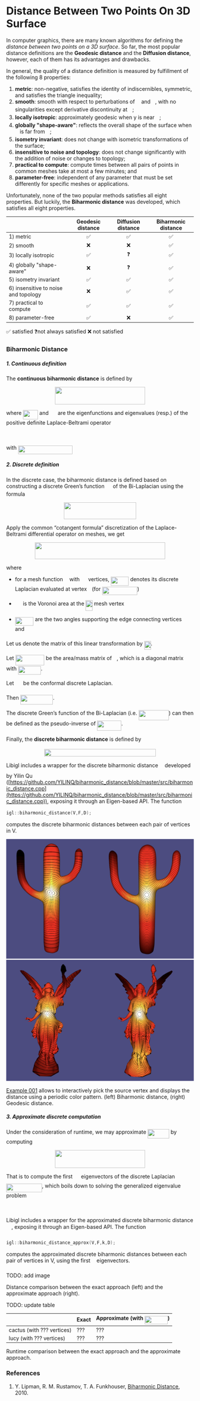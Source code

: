 # Distance Between Two Points On 3D Surface
In computer graphics, there are many known algorithms for defining the *distance between two points on a 3D surface*. So far, the most popular distance definitions are the **Geodesic distance** and the **Diffusion distance**, however, each of them has its advantages and drawbacks.

In general, the quality of a distance definition is measured by fulfillment of the following 8 properties:

1. **metric**: non-negative, satisfies the identity of indiscernibles, symmetric, and satisfies the triangle inequality;
2. **smooth**: smooth with respect to perturbations of <img src="./svgs/332cc365a4987aacce0ead01b8bdcc0b.svg?invert_in_darkmode" align=middle width=9.3949878pt height=14.1552444pt/> and <img src="./svgs/deceeaf6940a8c7a5a02373728002b0f.svg?invert_in_darkmode" align=middle width=8.64922575pt height=14.1552444pt/>, with no singularities except derivative discontinuity at <img src="./svgs/332cc365a4987aacce0ead01b8bdcc0b.svg?invert_in_darkmode" align=middle width=9.3949878pt height=14.1552444pt/>;
3. **locally isotropic**: approximately geodesic when y is near <img src="./svgs/332cc365a4987aacce0ead01b8bdcc0b.svg?invert_in_darkmode" align=middle width=9.3949878pt height=14.1552444pt/>;
4. **globally "shape-aware"**: reflects the overall shape of the surface when <img src="./svgs/deceeaf6940a8c7a5a02373728002b0f.svg?invert_in_darkmode" align=middle width=8.64922575pt height=14.1552444pt/> is far from <img src="./svgs/332cc365a4987aacce0ead01b8bdcc0b.svg?invert_in_darkmode" align=middle width=9.3949878pt height=14.1552444pt/>;
5. **isometry invariant**: does not change with isometric transformations of the surface; 
6. **insensitive to noise and topology**: does not change significantly with the addition of noise or changes to topology;
7. **practical to compute**: compute times between all pairs of points in common meshes take at most a few minutes; and
8. **parameter-free**: independent of any parameter that must be set differently for specific meshes or applications.

Unfortunately, none of the two popular methods satisfies all eight properties. But luckily, the **Biharmonic distance** was developed, which satisfies all eight properties.

|                                      | Geodesic distance | Diffusion distance | Biharmonic distance |
| ------------------------------------ | :---------------: | :----------------: | :-----------------: |
| 1) metric                            |         ✅         |         ✅          |          ✅          |
| 2) smooth                            |         ❌         |         ❌          |          ✅          |
| 3) locally isotropic                 |         ✅         |         ❓          |          ✅          |
| 4) globally "shape-aware"            |         ❌         |         ❓          |          ✅          |
| 5) isometry invariant                |         ✅         |         ✅          |          ✅          |
| 6) insensitive to noise and topology |         ❌         |         ✅          |          ✅          |
| 7) practical to compute              |         ✅         |         ✅          |          ✅          |
| 8) parameter-free                    |         ✅         |         ❌          |          ✅          |

✅ satisfied		❓not always satisfied		❌ not satisfied



### Biharmonic Distance

##### 1. Continuous definition

The **continuous biharmonic distance** is defined by 

<p align="center"><img src="./svgs/05d549fdd853244cfb6b0ad654f0d04d.svg?invert_in_darkmode" align=middle width=242.0901483pt height=46.5728307pt/></p>

where <img src="./svgs/b4044b42d577e0cbae46cc7ca353197d.svg?invert_in_darkmode" align=middle width=40.06290915pt height=24.657534pt/> and <img src="./svgs/cf39565086d308d92ed10730aba2a5bf.svg?invert_in_darkmode" align=middle width=16.855113pt height=22.8310566pt/> are the eigenfunctions and eigenvalues (resp.) of the positive definite Laplace-Beltrami operator

<p align="center"><img src="./svgs/1fb649907a282d20464355469371fa66.svg?invert_in_darkmode" align=middle width=137.9853717pt height=16.438356pt/></p>

with <img src="./svgs/f41dbd43745211255cdd5848f4d4edaf.svg?invert_in_darkmode" align=middle width=146.78037825pt height=22.8310566pt/>



##### 2. Discrete definition

In the discrete case, the biharmonic distance is defined based on constructing a discrete Green’s function <img src="./svgs/3f5518c046134f19d4b3f895f8a89a18.svg?invert_in_darkmode" align=middle width=14.6836602pt height=14.1552444pt/> of the Bi-Laplacian using the formula

<p align="center"><img src="./svgs/c64f08be4a156f02df104725b7754554.svg?invert_in_darkmode" align=middle width=193.74923535pt height=45.2741091pt/></p>



Apply the common “cotangent formula” discretization of the Laplace-Beltrami differential operator on meshes, we get

<p align="center"><img src="./svgs/b381ccfb9aa3ba55ed611bb32f307aab.svg?invert_in_darkmode" align=middle width=349.89933165pt height=45.00203565pt/></p>

where

* for a mesh function <img src="./svgs/6dbb78540bd76da3f1625782d42d6d16.svg?invert_in_darkmode" align=middle width=9.4102734pt height=14.1552444pt/> with <img src="./svgs/f9c4988898e7f532b9f826a75014ed3c.svg?invert_in_darkmode" align=middle width=14.99998995pt height=22.4657235pt/> vertices, <img src="./svgs/5342555c02fffd4f41d5358a95d1adf3.svg?invert_in_darkmode" align=middle width=48.210261pt height=24.657534pt/> denotes its discrete Laplacian evaluated at vertex <img src="./svgs/77a3b857d53fb44e33b53e4c8b68351a.svg?invert_in_darkmode" align=middle width=5.6632257pt height=21.6830097pt/> (for <img src="./svgs/e55cab2d4adebe22b11cffc3e2ba805d.svg?invert_in_darkmode" align=middle width=94.6355883pt height=22.4657235pt/>)

* <img src="./svgs/4ebf880807deff5796460f39aea46f80.svg?invert_in_darkmode" align=middle width=16.9796979pt height=22.4657235pt/> is the Voronoi area at the <img src="./svgs/3def24cf259215eefdd43e76525fb473.svg?invert_in_darkmode" align=middle width=18.3250452pt height=27.9124395pt/> mesh vertex
* <img src="./svgs/17aabd8b859668124255fdc0fb94421b.svg?invert_in_darkmode" align=middle width=49.45218465pt height=22.8310566pt/> are the two angles supporting the edge connecting vertices <img src="./svgs/77a3b857d53fb44e33b53e4c8b68351a.svg?invert_in_darkmode" align=middle width=5.6632257pt height=21.6830097pt/> and <img src="./svgs/36b5afebdba34564d884d347484ac0c7.svg?invert_in_darkmode" align=middle width=7.710417pt height=21.6830097pt/>

Let us denote the matrix of this linear transformation by <img src="./svgs/c930bbff186713a73e826098c5d1b889.svg?invert_in_darkmode" align=middle width=18.03032055pt height=22.4657235pt/>.



Let <img src="./svgs/88cceb4989ce7185889653ac6717d534.svg?invert_in_darkmode" align=middle width=77.8584378pt height=27.6567522pt/> be the area/mass matrix of <img src="./svgs/6dbb78540bd76da3f1625782d42d6d16.svg?invert_in_darkmode" align=middle width=9.4102734pt height=14.1552444pt/>, which is a diagonal matrix with <img src="./svgs/2be14126b642e853922b6cff93d8e3c4.svg?invert_in_darkmode" align=middle width=61.3498017pt height=22.4657235pt/>.

Let <img src="./svgs/5c14406eca8c4c05451828ed352eb491.svg?invert_in_darkmode" align=middle width=17.0618943pt height=22.4657235pt/> be the conformal discrete Laplacian.

Then <img src="./svgs/80e44676e0de1c28f8ddc1d9d25528a3.svg?invert_in_darkmode" align=middle width=87.80901855pt height=26.7617526pt/>.

The discrete Green’s function of the Bi-Laplacian (i.e. <img src="./svgs/008f0ab09a0630e0d9b188daf71a67fe.svg?invert_in_darkmode" align=middle width=81.03521745pt height=27.6567522pt/>) can then be defined as the pseudo-inverse of <img src="./svgs/3ccc0649de7307c25d7cc87a073fef7b.svg?invert_in_darkmode" align=middle width=64.92296085pt height=26.7617526pt/>.



Finally, the **discrete biharmonic distance** is defined by 

<p align="center"><img src="./svgs/ec779b818a88aa9e1098200222f50e51.svg?invert_in_darkmode" align=middle width=299.29501965pt height=20.3835786pt/></p>



Libigl includes a wrapper for the discrete biharmonic distance<img src="./svgs/ecb2edc691a4d089460ad80188b5da8f.svg?invert_in_darkmode" align=middle width=13.9955178pt height=29.190975pt/> developed by Yilin Qu ([https://github.com/YILINQ/biharmonic_distance/blob/master/src/biharmonic_distance.cpp](https://github.com/YILINQ/biharmonic_distance/blob/master/src/biharmonic_distance.cpp)), exposing it through an Eigen-based API. The function

```C++
igl::biharmonic_distance(V,F,D);
```

computes the discrete biharmonic distances between each pair of vertices in V.

<img src="./image/cactus.png" alt="cactus" style="zoom:80%;" />

<img src="./image/lucy.png" alt="lucy" style="zoom:80%;" />

[Example 001](https://github.com/YILINQ/biharmonic_distance/blob/master/main.cpp) allows to interactively pick the source vertex and displays the distance using a periodic color pattern. (left) Biharmonic distance, (right) Geodesic distance.



##### 3. Approximate discrete computation

Under the consideration of runtime, we may approximate <img src="./svgs/d68565aaa89193af9c2a54713859679b.svg?invert_in_darkmode" align=middle width=58.0059876pt height=24.657534pt/> by computing

<p align="center"><img src="./svgs/101979c7c8df113a315890e3d6369c59.svg?invert_in_darkmode" align=middle width=242.09012685pt height=48.18280005pt/></p>

That is to compute the first <img src="./svgs/d6328eaebbcd5c358f426dbea4bdbf70.svg?invert_in_darkmode" align=middle width=15.13700595pt height=22.4657235pt/> eigenvectors of the discrete Laplacian <img src="./svgs/8c5dbfcdf090de6e4792d3fde07eb146.svg?invert_in_darkmode" align=middle width=95.9013858pt height=22.8310566pt/>, which boils down to solving the generalized eigenvalue problem

<p align="center"><img src="./svgs/e51cf2c5dfe176066306391a120c0a36.svg?invert_in_darkmode" align=middle width=110.1384669pt height=14.6118786pt/></p>



Libigl includes a wrapper for the approximated discrete biharmonic distance<img src="./svgs/ecb2edc691a4d089460ad80188b5da8f.svg?invert_in_darkmode" align=middle width=13.9955178pt height=29.190975pt/>, exposing it through an Eigen-based API. The function

```C++
igl::biharmonic_distance_approx(V,F,k,D);
```

computes the approximated discrete biharmonic distances between each pair of vertices in V, using the first <img src="./svgs/63bb9849783d01d91403bc9a5fea12a2.svg?invert_in_darkmode" align=middle width=9.07536795pt height=22.8310566pt/> eigenvectors.



TODO: add image

Distance comparison between the exact approach (left) and the approximate approach (right).



TODO: update table

|                            | Exact | Approximate (with <img src="./svgs/071678d5a1ade4879c03e94c329c0314.svg?invert_in_darkmode" align=middle width=61.71225885pt height=22.4657235pt/>) |
| -------------------------- | ----- | ------------------------------------------------------------ |
| cactus (with ??? vertices) | ???   | ???                                                          |
| lucy (with ??? vertices)   | ???   | ???                                                          |

Runtime comparison between the exact approach and the approximate approach.



### References

1. Y. Lipman, R. M. Rustamov, T. A. Funkhouser, [Biharmonic Distance](https://www.cs.princeton.edu/~funk/biharmonic.pdf), 2010.

